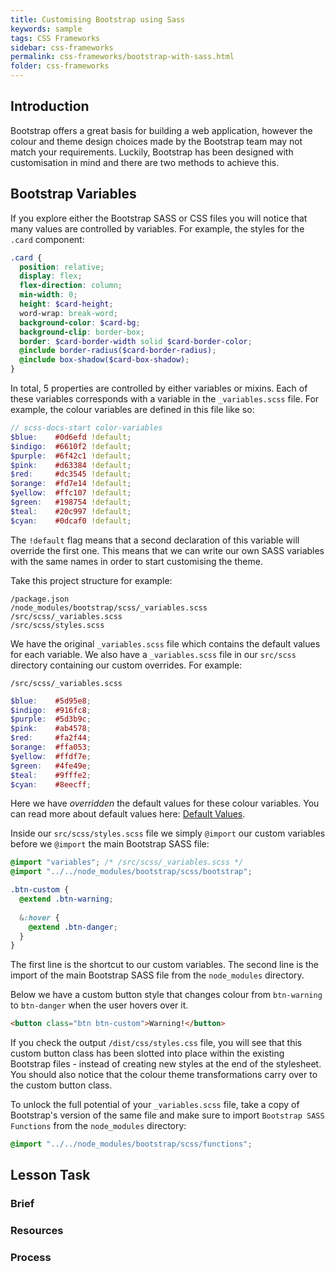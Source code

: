 ```yaml
---
title: Customising Bootstrap using Sass
keywords: sample
tags: CSS Frameworks
sidebar: css-frameworks
permalink: css-frameworks/bootstrap-with-sass.html
folder: css-frameworks
---
```


## Introduction

Bootstrap offers a great basis for building a web application, however the colour and theme design choices made by the Bootstrap team may not match your requirements. Luckily, Bootstrap has been designed with customisation in mind and there are two methods to achieve this.

## Bootstrap Variables

If you explore either the Bootstrap SASS or CSS files you will notice that many values are controlled by variables. For example, the styles for the `.card` component:

```scss
.card {
  position: relative;
  display: flex;
  flex-direction: column;
  min-width: 0;
  height: $card-height;
  word-wrap: break-word;
  background-color: $card-bg;
  background-clip: border-box;
  border: $card-border-width solid $card-border-color;
  @include border-radius($card-border-radius);
  @include box-shadow($card-box-shadow);
}
```

In total, 5 properties are controlled by either variables or mixins. Each of these variables corresponds with a variable in the `_variables.scss` file. For example, the colour variables are defined in this file like so:

```scss
// scss-docs-start color-variables
$blue:    #0d6efd !default;
$indigo:  #6610f2 !default;
$purple:  #6f42c1 !default;
$pink:    #d63384 !default;
$red:     #dc3545 !default;
$orange:  #fd7e14 !default;
$yellow:  #ffc107 !default;
$green:   #198754 !default;
$teal:    #20c997 !default;
$cyan:    #0dcaf0 !default;
```

The `!default` flag means that a second declaration of this variable will override the first one. This means that we can write our own SASS variables with the same names in order to start customising the theme.

Take this project structure for example:

```
/package.json
/node_modules/bootstrap/scss/_variables.scss
/src/scss/_variables.scss
/src/scss/styles.scss
```

We have the original `_variables.scss` file which contains the default values for each variable. We also have a `_variables.scss` file in our `src/scss` directory containing our custom overrides. For example:

`/src/scss/_variables.scss`
```scss
$blue:    #5d95e8;
$indigo:  #916fc8;
$purple:  #5d3b9c;
$pink:    #ab4578;
$red:     #fa2f44;
$orange:  #ffa053;
$yellow:  #ffdf7e;
$green:   #4fe49e;
$teal:    #9fffe2;
$cyan:    #8eecff;
```

Here we have *overridden* the default values for these colour variables. You can read more about default values here: [Default Values](https://sass-lang.com/documentation/variables#default-values).

Inside our `src/scss/styles.scss` file we simply `@import` our custom variables before we `@import` the main Bootstrap SASS file:

```scss
@import "variables"; /* /src/scss/_variables.scss */
@import "../../node_modules/bootstrap/scss/bootstrap";

.btn-custom {
  @extend .btn-warning;
  
  &:hover {
    @extend .btn-danger;
  }
}
```

The first line is the shortcut to our custom variables. The second line is the import of the main Bootstrap SASS file from the `node_modules` directory.

Below we have a custom button style that changes colour from `btn-warning` to `btn-danger` when the user hovers over it.

```html
<button class="btn btn-custom">Warning!</button>
```

If you check the output `/dist/css/styles.css` file, you will see that this custom button class has been slotted into place within the existing Bootstrap files - instead of creating new styles at the end of the stylesheet. You should also notice that the colour theme transformations carry over to the custom button class.

To unlock the full potential of your `_variables.scss` file, take a copy of Bootstrap's version of the same file and make sure to import `Bootstrap SASS Functions` from the `node_modules` directory:

```scss
@import "../../node_modules/bootstrap/scss/functions";
```
## Lesson Task

### Brief


### Resources


### Process
